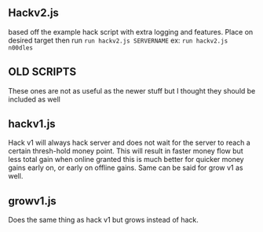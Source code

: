 ## Hackv2.js 
based off the example hack script with extra logging and features. Place on desired target then run `run hackv2.js SERVERNAME` ex: `run hackv2.js n00dles` <br />

## OLD SCRIPTS 
These ones are not as useful as the newer stuff but I thought they should be included as well <br />
## hackv1.js 
Hack v1 will always hack server and does not wait for the server to reach a certain thresh-hold money point. This will result in faster money flow but less total gain when online granted this is much better for quicker money gains early on, or early on offline gains. Same can be said for grow v1 as well.<br />
## growv1.js
Does the same thing as hack v1 but grows instead of hack.<br />

